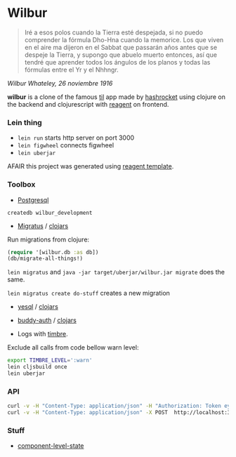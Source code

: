 # Wilbur

> Iré a esos polos cuando la Tierra esté despejada, si no puedo comprender
> la fórmula Dho-Hna cuando la memorice.
> Los que viven en el aire ma dijeron en el Sabbat que passarán años antes
> que se despeje la Tierra, y supongo que abuelo muerto entonces, así que tendré
> que aprender todos los ángulos de los planos y todas las fórmulas entre el Yr y el Nhhngr.

_Wilbur Whateley, 26 noviembre 1916_

**wilbur** is a clone of the famous [til](https://til.hashrocket.com/) app made by
[hashrocket](https://github.com/hashrocket/hr-til) using clojure on the backend and
clojurescript with [reagent](http://reagent-project.github.io/) on frontend.

### Lein thing

 * ```lein run``` starts http server on port 3000
 * ```lein figwheel``` connects figwheel
 * ```lein uberjar```

AFAIR this project was generated using [reagent template](https://github.com/reagent-project/reagent-template).

### Toolbox

 * [Postgresql](https://www.postgresql.org/docs/9.5/static/index.html)

```createdb wilbur_development```

 * [Migratus](https://github.com/yogthos/migratus) / [clojars](https://clojars.org/migratus)

Run migrations from clojure:

```clojure
(require '[wilbur.db :as db])
(db/migrate-all-things!)
```

`lein migratus` and `java -jar target/uberjar/wilbur.jar migrate` does the same.

`lein migratus create do-stuff` creates a new migration

 * [yesql](https://github.com/krisajenkins/yesql) / [clojars](https://clojars.org/yesql)

 * [buddy-auth](https://funcool.github.io/buddy-auth/latest) / [clojars](https://clojars.org/buddy/buddy-auth)

 * Logs with [timbre](https://github.com/ptaoussanis/timbre).

Exclude all calls from code bellow warn level:

```bash
export TIMBRE_LEVEL=':warn'
lein cljsbuild once
lein uberjar
```

### API

```bash
curl -v -H "Content-Type: application/json" -H "Authorization: Token eyJh.." -X PATCH http://localhost:3000/api/v1/posts/1.json -d '{"post": {"title": "Hello"}}'
curl -v -H "Content-Type: application/json" -X POST  http://localhost:3000/api/v1/login.json   -d '{"username": "admin", "password": "secrez"}'

```

### Stuff

 * [component-level-state](https://github.com/reagent-project/reagent-cookbook/tree/master/basics/component-level-state)
